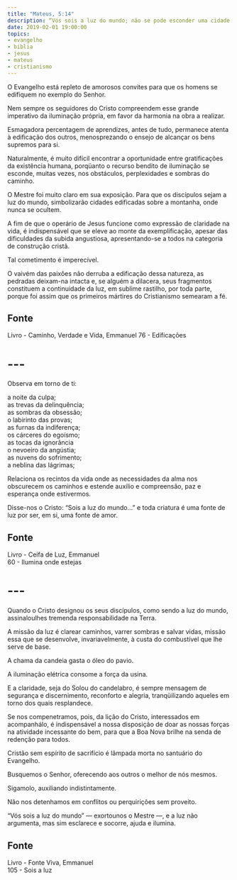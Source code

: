 ```yaml
---
title: "Mateus, 5:14"
description: “Vós sois a luz do mundo; não se pode esconder uma cidade edificada sobre um monte.” — Jesus
date: 2019-02-01 19:00:00
topics: 
- evangelho
- biblia
- jesus
- mateus
- cristianismo
---
```


O Evangelho está repleto de amorosos convites para que os homens se
edifiquem no exemplo do Senhor.

Nem sempre os seguidores do Cristo compreendem esse grande imperativo da
iluminação própria, em favor da harmonia na obra a realizar.

Esmagadora percentagem de aprendizes, antes de tudo, permanece atenta à
edificação dos outros, menosprezando o ensejo de alcançar os bens supremos para
si.

Naturalmente, é muito difícil encontrar a oportunidade entre gratificações da
existência humana, porqüanto o recurso bendito de iluminação se esconde, muitas
vezes, nos obstáculos, perplexidades e sombras do caminho.

O Mestre foi muito claro em sua exposição. Para que os discípulos sejam a luz do
mundo, simbolizarão cidades edificadas sobre a montanha, onde nunca se ocultem.

A fim de que o operário de Jesus funcione como expressão de claridade na vida, é
indispensável que se eleve ao monte da exemplificação, apesar das dificuldades
da subida angustiosa, apresentando-se a todos na categoria de construção cristã.

Tal cometimento é imperecível.

O vaivém das paixôes não derruba a edificação dessa natureza, as pedradas
deixam-na intacta e, se alguém a dilacera, seus fragmentos constituem a
continuidade da luz, em sublime rastilho, por toda parte, porque foi assim que
os primeiros mártires do Cristianismo semearam a fé.

## Fonte
Livro - Caminho, Verdade e Vida, Emmanuel
76 - Edificações

# ---

Observa em torno de ti:

a noite da culpa;  
as trevas da delinquência;  
as sombras da obsessão;  
o labirinto das provas;  
as furnas da indiferença;  
os cárceres do egoísmo;  
as tocas da ignorância  
o nevoeiro da angústia;  
as nuvens do sofrimento;  
a neblina das lágrimas;  

Relaciona os recintos da vida onde as necessidades da alma nos obscurecem os
caminhos e estende auxílio e compreensão, paz e esperança onde estivermos.

Disse-nos o Cristo: “Sois a luz do mundo...” e toda criatura é uma fonte de luz
por ser, em si, uma fonte de amor.

## Fonte
Livro - Ceifa de Luz, Emmanuel  
60 - Ilumina onde estejas

# ---

Quando o Cristo designou os seus discípulos, como sendo a luz do mundo,
assinalou­lhes tremenda responsabilidade na Terra.

A missão da luz é clarear caminhos, varrer sombras e salvar vidas, missão
essa que se desenvolve, invariavelmente, à custa do combustível que lhe serve de
base.

A chama da candeia gasta o óleo do pavio.

A iluminação elétrica consome a força da usina.

E a claridade, seja do Solou do candelabro, é sempre mensagem de
segurança e discernimento, reconforto e alegria, tranqüilizando aqueles em torno dos
quais resplandece.

Se nos compenetramos, pois, da lição do Cristo, interessados em
acompanhá­lo, é indispensável a nossa disposição de doar as nossas forças na
atividade incessante do bem, para que a Boa Nova brilhe na senda de redenção para
todos.

Cristão sem espírito de sacrifício é lâmpada morta no santuário do
Evangelho.

Busquemos o Senhor, oferecendo aos outros o melhor de nós mesmos.

Sigamo­lo, auxiliando indistintamente.

Não nos detenhamos em conflitos ou perquirições sem proveito.

“Vós sois a luz do mundo” — exortou­nos o Mestre —, e a luz não
argumenta, mas sim esclarece e socorre, ajuda e ilumina.

## Fonte
Livro - Fonte Viva, Emmanuel  
105 - Sois a luz
